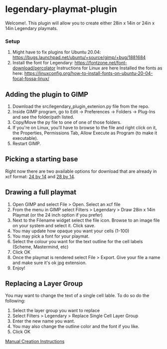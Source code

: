 # legendary-playmat-plugin
Welcome!. This plugin will allow you to create either 28in x 14in or 24in x 14in Legendary playmats.

### Setup
1. Might have to fix plugins for Ubuntu 20.04: https://bugs.launchpad.net/ubuntu/+source/gimp/+bug/1881684
2. Install the font for Legendary: https://fontzone.net/font-download/percolator
    Instructions for Linux are here Installed the fonts as here: https://linuxconfig.org/how-to-install-fonts-on-ubuntu-20-04-focal-fossa-linux/

## Adding the plugin to GIMP
1. Download the src/legendary_plugin_extenion.py file from the repo.
2. Inside GIMP program, go to Edit -> Preferences -> Folders -> Plug-Ins and see the folder/path listed.
3. Copy/Move the py file to one of one of those folders.
4. If you're on Linux, you'll have to browse to the file and right click on it, the Properties, Permissions Tab, Allow Execute as Program (to make it executable).
5. Restart GIMP.

## Picking a starting base
Right now there are two available options for download that are already in xcf format: [24 by 14](https://legendary-playmat-templates.s3.amazonaws.com/24_by_14_base_template.xcf) and [28 by 14](https://legendary-playmat-templates.s3.amazonaws.com/28_by_14_base_template.xcf).

## Drawing a full playmat
1. Open GIMP and select File > Open. Select an xcf file
2. From the menu in GIMP select Filters > Legendary > Draw 28in x 14in Playmat (or the 24 inch option if you prefer)
3. Next to the Filename widget select the file icon. Browse to an image file on your system and select it. Click save.
4. You may update how opaque you want your cells (1-100)
5. You may pick a font for your playmat.
6. Select the colour you want for the text outline for the cell labels (Scheme, Mastermind, etc)
7. Click OK
8. Once the playmat is rendered select File > Export. Give your file a name and make sure it's ok jpg extension.
9. Enjoy!

## Replacing a Layer Group
You may want to change the text of a single cell lable. To do so do the following:
1. Select the layer group you want to replace
2. Select Filters > Legendary > Replace Single Cell Layer Group
3. Enter the new name you want.
4. You may also change the outline color and the font if you like.
4. Click OK


[Manual Creation Instructions](./docs/manual_creation.md)
